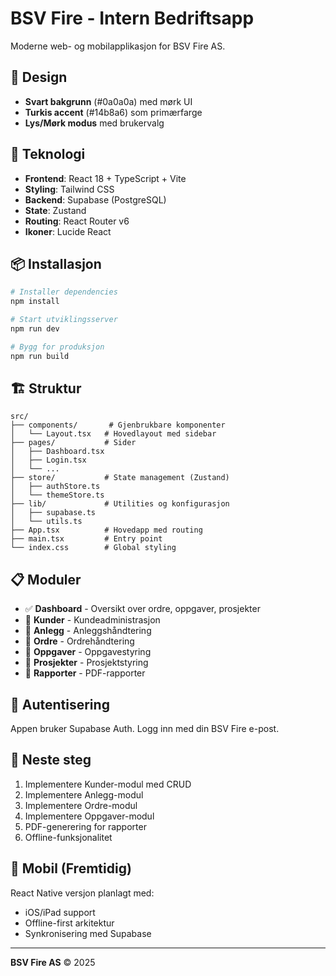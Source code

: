 # BSV Fire - Intern Bedriftsapp

Moderne web- og mobilapplikasjon for BSV Fire AS.

## 🎨 Design

- **Svart bakgrunn** (#0a0a0a) med mørk UI
- **Turkis accent** (#14b8a6) som primærfarge
- **Lys/Mørk modus** med brukervalg

## 🚀 Teknologi

- **Frontend**: React 18 + TypeScript + Vite
- **Styling**: Tailwind CSS
- **Backend**: Supabase (PostgreSQL)
- **State**: Zustand
- **Routing**: React Router v6
- **Ikoner**: Lucide React

## 📦 Installasjon

```bash
# Installer dependencies
npm install

# Start utviklingsserver
npm run dev

# Bygg for produksjon
npm run build
```

## 🏗️ Struktur

```
src/
├── components/       # Gjenbrukbare komponenter
│   └── Layout.tsx   # Hovedlayout med sidebar
├── pages/           # Sider
│   ├── Dashboard.tsx
│   ├── Login.tsx
│   └── ...
├── store/           # State management (Zustand)
│   ├── authStore.ts
│   └── themeStore.ts
├── lib/             # Utilities og konfigurasjon
│   ├── supabase.ts
│   └── utils.ts
├── App.tsx          # Hovedapp med routing
├── main.tsx         # Entry point
└── index.css        # Global styling
```

## 📋 Moduler

- ✅ **Dashboard** - Oversikt over ordre, oppgaver, prosjekter
- 🚧 **Kunder** - Kundeadministrasjon
- 🚧 **Anlegg** - Anleggshåndtering
- 🚧 **Ordre** - Ordrehåndtering
- 🚧 **Oppgaver** - Oppgavestyring
- 🚧 **Prosjekter** - Prosjektstyring
- 🚧 **Rapporter** - PDF-rapporter

## 🔐 Autentisering

Appen bruker Supabase Auth. Logg inn med din BSV Fire e-post.

## 🎯 Neste steg

1. Implementere Kunder-modul med CRUD
2. Implementere Anlegg-modul
3. Implementere Ordre-modul
4. Implementere Oppgaver-modul
5. PDF-generering for rapporter
6. Offline-funksjonalitet

## 📱 Mobil (Fremtidig)

React Native versjon planlagt med:
- iOS/iPad support
- Offline-first arkitektur
- Synkronisering med Supabase

---

**BSV Fire AS** © 2025
